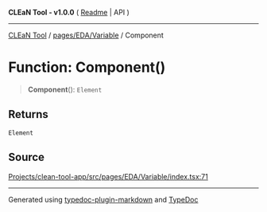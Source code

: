**CLEaN Tool - v1.0.0** ( [Readme](../../../../README.md) \| API )

***

[CLEaN Tool](../../../../modules.md) / [pages/EDA/Variable](../README.md) / Component

# Function: Component()

> **Component**(): `Element`

## Returns

`Element`

## Source

[Projects/clean-tool-app/src/pages/EDA/Variable/index.tsx:71](https://github.com/yuckyh/clean-tool-app/)

***

Generated using [typedoc-plugin-markdown](https://www.npmjs.com/package/typedoc-plugin-markdown) and [TypeDoc](https://typedoc.org/)
